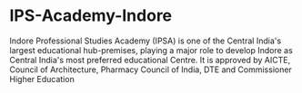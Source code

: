 # IPS-Academy-Indore
Indore Professional Studies Academy (IPSA) is one of the Central India's largest educational hub-premises, playing a major role to develop Indore as Central India's most preferred educational Centre. It is approved by AICTE, Council of Architecture, Pharmacy Council of India, DTE and Commissioner Higher Education 
